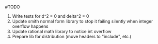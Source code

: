 #TODO

1. Write tests for d^2 = 0 and delta^2 = 0
2. Update smith normal form library to stop it failing silently when integer overflow happens
3. Update rational math library to notice int overflow
4. Prepare lib for distribution (move headers to "include", etc.)

